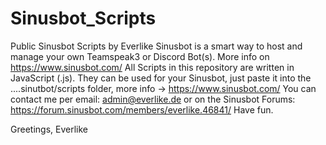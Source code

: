 # Sinusbot_Scripts
Public Sinusbot Scripts by Everlike
Sinusbot is a smart way to host and manage your own Teamspeak3 or Discord Bot(s). More info on https://www.sinusbot.com/
All Scripts in this repository are written in JavaScript (.js).
They can be used for your Sinusbot, just paste it into the ....sinutbot/scripts folder, more info -> https://www.sinusbot.com/
You can contact me per email: admin@everlike.de or on the Sinusbot Forums: https://forum.sinusbot.com/members/everlike.46841/
Have fun.

Greetings, Everlike
